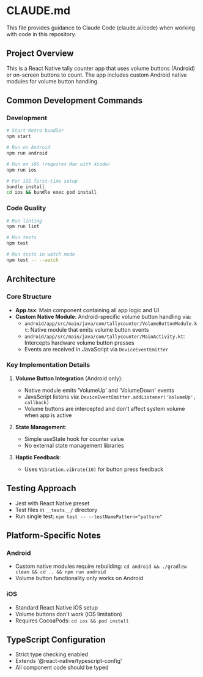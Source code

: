 # CLAUDE.md

This file provides guidance to Claude Code (claude.ai/code) when working with code in this repository.

## Project Overview

This is a React Native tally counter app that uses volume buttons (Android) or on-screen buttons to count. The app includes custom Android native modules for volume button handling.

## Common Development Commands

### Development
```bash
# Start Metro bundler
npm start

# Run on Android
npm run android

# Run on iOS (requires Mac with Xcode)
npm run ios

# For iOS first-time setup
bundle install
cd ios && bundle exec pod install
```

### Code Quality
```bash
# Run linting
npm run lint

# Run tests
npm test

# Run tests in watch mode
npm test -- --watch
```

## Architecture

### Core Structure
- **App.tsx**: Main component containing all app logic and UI
- **Custom Native Module**: Android-specific volume button handling via:
  - `android/app/src/main/java/com/tallycounter/VolumeButtonModule.kt`: Native module that emits volume button events
  - `android/app/src/main/java/com/tallycounter/MainActivity.kt`: Intercepts hardware volume button presses
  - Events are received in JavaScript via `DeviceEventEmitter`

### Key Implementation Details

1. **Volume Button Integration** (Android only):
   - Native module emits 'VolumeUp' and 'VolumeDown' events
   - JavaScript listens via: `DeviceEventEmitter.addListener('VolumeUp', callback)`
   - Volume buttons are intercepted and don't affect system volume when app is active

2. **State Management**:
   - Simple useState hook for counter value
   - No external state management libraries

3. **Haptic Feedback**:
   - Uses `Vibration.vibrate(10)` for button press feedback

## Testing Approach

- Jest with React Native preset
- Test files in `__tests__/` directory
- Run single test: `npm test -- --testNamePattern="pattern"`

## Platform-Specific Notes

### Android
- Custom native modules require rebuilding: `cd android && ./gradlew clean && cd .. && npm run android`
- Volume button functionality only works on Android

### iOS
- Standard React Native iOS setup
- Volume buttons don't work (iOS limitation)
- Requires CocoaPods: `cd ios && pod install`

## TypeScript Configuration
- Strict type checking enabled
- Extends '@react-native/typescript-config'
- All component code should be typed